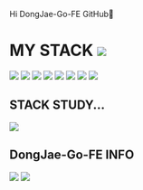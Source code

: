 <p>Hi DongJae-Go-FE GitHub👋</p>


<h1>MY STACK <a href="https://hits.seeyoufarm.com"><img src="https://hits.seeyoufarm.com/api/count/incr/badge.svg?url=https%3A%2F%2Fgithub.com%2FDongJae-Go-FE&count_bg=%233F42B4&title_bg=%23555555&icon=&icon_color=%23E7E7E7&title=hits&edge_flat=false"/></a></h1>
  <div>
    <img src="https://img.shields.io/badge/html5-E34F26?style=for-the-badge&logo=html5&logoColor=white"> 
    <img src="https://img.shields.io/badge/css-1572B6?style=for-the-badge&logo=css3&logoColor=white"> 
    <img src="https://img.shields.io/badge/javascript-F7DF1E?style=for-the-badge&logo=javascript&logoColor=black"> 
    <img src="https://img.shields.io/badge/react-61DAFB?style=for-the-badge&logo=react&logoColor=black"> 
    <img src="https://img.shields.io/badge/vue.js-4FC08D?style=for-the-badge&logo=vue.js&logoColor=white"> 
    <img src="https://img.shields.io/badge/jquery-0769AD?style=for-the-badge&logo=jquery&logoColor=white">
    <img src="https://img.shields.io/badge/github-181717?style=for-the-badge&logo=github&logoColor=white">
    <img src="https://img.shields.io/badge/git-F05032?style=for-the-badge&logo=git&logoColor=white">
  </div>

<h2>STACK STUDY...</h2>
  <div><img src="https://img.shields.io/badge/TypeScript-3178C6?style=for-the-badge&logo=TypeScript&logoColor=white"><div>

<h2>DongJae-Go-FE INFO</h2>
<div>
  <img src="https://github-readme-stats.vercel.app/api/top-langs/?username=DongJae-Go-FE&layout=compact">
  <img src="https://github-readme-stats.vercel.app/api?username=DongJae-Go-FE&show_icons=true">
</div>
